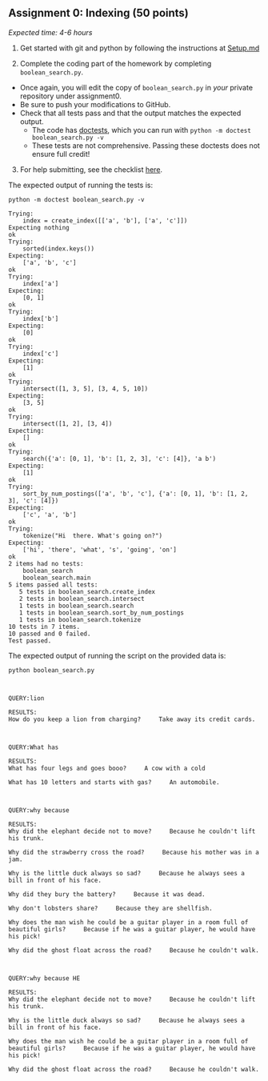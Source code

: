 ## Assignment 0: Indexing (50 points) 
*Expected time: 4-6 hours*



1. Get started with git and python by following the instructions at [Setup.md](Setup.md)

2. Complete the coding part of the homework by completing `boolean_search.py`.
  - Once again, you will edit the copy of `boolean_search.py` in *your* private repository under assignment0.
  - Be sure to push your modifications to GitHub.
  - Check that all tests pass and that the output matches the expected output.
    - The code has [doctests](http://docs.python.org/2/library/doctest.html), which you can run with `python -m doctest boolean_search.py -v`
	- These tests are not comprehensive. Passing these doctests does not ensure full credit!

3. For help submitting, see the checklist [here](../README.md).


The expected output of running the tests is:

```
python -m doctest boolean_search.py -v

Trying:
    index = create_index([['a', 'b'], ['a', 'c']])
Expecting nothing
ok
Trying:
    sorted(index.keys())
Expecting:
    ['a', 'b', 'c']
ok
Trying:
    index['a']
Expecting:
    [0, 1]
ok
Trying:
    index['b']
Expecting:
    [0]
ok
Trying:
    index['c']
Expecting:
    [1]
ok
Trying:
    intersect([1, 3, 5], [3, 4, 5, 10])
Expecting:
    [3, 5]
ok
Trying:
    intersect([1, 2], [3, 4])
Expecting:
    []
ok
Trying:
    search({'a': [0, 1], 'b': [1, 2, 3], 'c': [4]}, 'a b')
Expecting:
    [1]
ok
Trying:
    sort_by_num_postings(['a', 'b', 'c'], {'a': [0, 1], 'b': [1, 2, 3], 'c': [4]})
Expecting:
    ['c', 'a', 'b']
ok
Trying:
    tokenize("Hi  there. What's going on?")
Expecting:
    ['hi', 'there', 'what', 's', 'going', 'on']
ok
2 items had no tests:
    boolean_search
    boolean_search.main
5 items passed all tests:
   5 tests in boolean_search.create_index
   2 tests in boolean_search.intersect
   1 tests in boolean_search.search
   1 tests in boolean_search.sort_by_num_postings
   1 tests in boolean_search.tokenize
10 tests in 7 items.
10 passed and 0 failed.
Test passed.
```

The expected output of running the script on the provided data is:
```
python boolean_search.py



QUERY:lion

RESULTS:
How do you keep a lion from charging?     Take away its credit cards.



QUERY:What has

RESULTS:
What has four legs and goes booo?     A cow with a cold

What has 10 letters and starts with gas?     An automobile.



QUERY:why because

RESULTS:
Why did the elephant decide not to move?     Because he couldn't lift his trunk.

Why did the strawberry cross the road?     Because his mother was in a jam.

Why is the little duck always so sad?     Because he always sees a bill in front of his face.

Why did they bury the battery?     Because it was dead.

Why don't lobsters share?     Because they are shellfish.

Why does the man wish he could be a guitar player in a room full of beautiful girls?     Because if he was a guitar player, he would have his pick!

Why did the ghost float across the road?     Because he couldn't walk.



QUERY:why because HE

RESULTS:
Why did the elephant decide not to move?     Because he couldn't lift his trunk.

Why is the little duck always so sad?     Because he always sees a bill in front of his face.

Why does the man wish he could be a guitar player in a room full of beautiful girls?     Because if he was a guitar player, he would have his pick!

Why did the ghost float across the road?     Because he couldn't walk.

```
